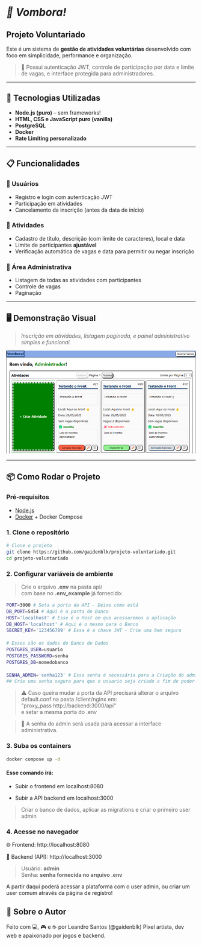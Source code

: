 # _🌟 Vombora!_

## Projeto Voluntariado

Este é um sistema de **gestão de atividades voluntárias** desenvolvido com foco em simplicidade, performance e organização.

> 🔐 Possui autenticação JWT, controle de participação por data e limite de vagas, e interface protegida para administradores.

---

## 🚀 Tecnologias Utilizadas

- **Node.js (puro)** – sem frameworks!
- **HTML, CSS e JavaScript puro (vanilla)**
- **PostgreSQL**
- **Docker**
- **Rate Limiting personalizado**

---

## 📋 Funcionalidades

### 👥 Usuários

- Registro e login com autenticação JWT
- Participação em atividades
- Cancelamento da inscrição (antes da data de início)

### 📅 Atividades

- Cadastro de título, descrição (com limite de caracteres), local e data
- Limite de participantes **ajustável**
- Verificação automática de vagas e data para permitir ou negar inscrição

### 🔐 Área Administrativa

- Listagem de todas as atividades com participantes
- Controle de vagas
- Paginação

---

## 🖥️ Demonstração Visual

> _Inscrição em atividades, listagem paginada, e painel administrativo simples e funcional._

![Screenshot](/screenshot.png)

---

## 📦 Como Rodar o Projeto

### Pré-requisitos

- [Node.js](https://nodejs.org/)
- [Docker](https://www.docker.com/) + Docker Compose

### 1. Clone o repositório

```bash
# Clone o projeto
git clone https://github.com/gaidenblk/projeto-voluntariado.git
cd projeto-voluntariado
```

### 2. Configurar variáveis de ambiente

> Crie o arquivo **.env** na pasta api/ <br> com base no **.env_example** já fornecido:

```bash
PORT=3000 # Seta a porta da API - Deixe como está
DB_PORT=5454 # Aqui é a porta do Banco
HOST='localhost' # Esse é o Host em que acessaremos a aplicação
DB_HOST='localhost' # Aqui é o mesmo para o Banco
SECRET_KEY='123456789' # Essa é a chave JWT - Crie uma bem segura

# Esses são os dados do Banco de Dados
POSTGRES_USER=usuario
POSTGRES_PASSWORD=senha
POSTGRES_DB=nomedobanco

SENHA_ADMIN='senha123' # Essa senha é necessária para a Criação do admin
## Crie uma senha segura para que o usuario seja criado a fim de poder usar a aplicação
```

> ⚠️ Caso queira mudar a porta da API precisará alterar o arquivo default.conf na pasta /client/nginx em: <br>
> "proxy_pass http://backend:3000/api" <br>
> e setar a mesma porta do .env

> 🔐 A senha do admin será usada para acessar a interface administrativa.

### 3. Suba os containers

```bash
docker compose up -d
```

#### Esse comando irá:

- Subir o frontend em localhost:8080

- Subir a API backend em localhost:3000

> Criar o banco de dados, aplicar as migrations e criar o primeiro user admin

### 4. Acesse no navegador

🌐 Frontend: http://localhost:8080

🔌 Backend (API): http://localhost:3000

> Usuário: **admin** <br>
> Senha: **senha fornecida no arquivo .env**

A partir daqui poderá acessar a plataforma com o user admin, ou criar um user comum através da página de registro!

## 🙋 Sobre o Autor

Feito com 💻, 🎮 e ☕ por Leandro Santos (@gaidenblk)
Pixel artista, dev web e apaixonado por jogos e backend.
